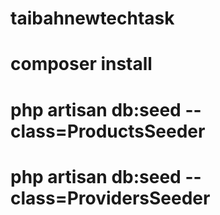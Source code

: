 # taibahnewtechtask
# composer install
# php artisan db:seed --class=ProductsSeeder
# php artisan db:seed --class=ProvidersSeeder